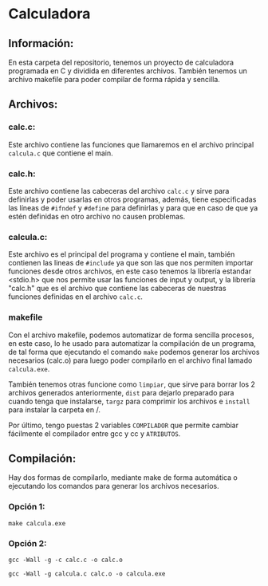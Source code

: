 # Calculadora

## Información:
En esta carpeta del repositorio, tenemos un proyecto de calculadora programada en C y dividida en diferentes archivos.
También tenemos un archivo makefile para poder compilar de forma rápida y sencilla.

## Archivos:

### calc.c:
Este archivo contiene las funciones que llamaremos en el archivo principal `calcula.c` que contiene el main.

### calc.h:
Este archivo contiene las cabeceras del archivo `calc.c` y sirve para definirlas y poder usarlas en otros programas, además, tiene especificadas las líneas de ``#ifndef`` y ``#define`` para definirlas y para que en caso de que ya estén definidas en otro archivo no causen problemas.

### calcula.c:
Este archivo es el principal del programa y contiene el main, también contienen las lineas de `#include` ya que son las que nos permiten importar funciones desde otros archivos, en este caso tenemos la librería estandar \<stdio.h> que nos permite usar las funciones de input y output, y la librería "calc.h" que es el archivo que contiene las cabeceras de nuestras funciones definidas en el archivo `calc.c`. 

### makefile
Con el archivo makefile, podemos automatizar de forma sencilla procesos, en este caso, lo he usado para automatizar la compilación de un programa, de tal forma que ejecutando el comando `make` podemos generar los archivos necesarios (calc.o) para luego poder compilarlo en el archivo final lamado `calcula.exe`. 

También tenemos otras funcione como `limpiar`, que sirve para borrar los 2 archivos generados anteriormente, `dist` para dejarlo preparado para cuando tenga que instalarse, `targz` para comprimir los archivos e `install` para instalar la carpeta en /. 

Por último, tengo puestas 2 variables `COMPILADOR` que permite cambiar fácilmente el compilador entre gcc y cc y `ATRIBUTOS`.


## Compilación:
Hay dos formas de compilarlo, mediante make de forma automática o ejecutando los comandos para generar los archivos necesarios.

### Opción 1:
```
make calcula.exe
```

### Opción 2:
```
gcc -Wall -g -c calc.c -o calc.o

gcc -Wall -g calcula.c calc.o -o calcula.exe
```
